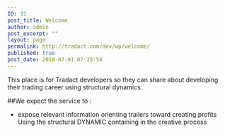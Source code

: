 ```yaml
---
ID: 31
post_title: Welcome
author: admin
post_excerpt: ""
layout: page
permalink: http://tradact.com/dev/wp/welcome/
published: true
post_date: 2018-07-01 07:25:58
---
```

This place is for Tradact developers so they can share about developing their trading career using structural dynamics.

##We expect the service to  :
* expose relevant information orienting trailers toward creating profits Using the structural DYNAMIC containing in the creative process